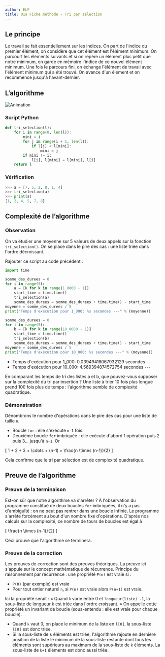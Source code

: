 ```yaml
---
author: ELP
title: 01a Fiche méthode - Tri par sélection
---
```


## Le principe

Le travail se fait essentiellement sur les indices.
On part de l'indice du premier élément, on considère que cet élément est l'élément minimum.
On parcourt les éléments suivants et si on repère un élément plus petit que notre minimum, on garde en mémoire l'indice de ce nouvel élément minimum.
Une fois le parcours fini, on échange l'élément de travail avec l'élément minimum qui a été trouvé.
On avance d'un élément et on recommence jusqu'à l'avant-dernier.

## L’algorithme

![Animation](animation.gif)

### Script Python

```python
def tri_selection(l):
    for i in range(0, len(l)):
        mini = i
        for j in range(i + 1, len(l)):
            if l[j] < l[mini]:
                mini = j
        if mini != i:
            l[i], l[mini] = l[mini], l[i]
    return l
```

### Vérification

```python
>>> a = [7, 5, 2, 8, 1, 4]
>>> tri_selection(a)
>>> print(a)
[1, 2, 4, 5, 7, 8]
```

## Complexité de l’algorithme

### Observation

On va étudier une moyenne sur 5 valeurs de deux appels sur la fonction `tri_selection()`. On se place dans le pire des cas : une liste triée dans l'ordre décroissant.

Rajouter ce script au code précédent :

```python
import time

somme_des_durees = 0
for i in range(5):
    a = [k for k in range(1_0000 - 1)]
    start_time = time.time()
    tri_selection(a)
    somme_des_durees = somme_des_durees + time.time() - start_time
moyenne = somme_des_durees / 5
print("Temps d'exécution pour 1_000: %s secondes ---" % (moyenne))

somme_des_durees = 0
for i in range(5):
    b = [k for k in range(10_0000 - 1)]
    start_time = time.time()
    tri_selection(b)
    somme_des_durees = somme_des_durees + time.time() - start_time
moyenne = somme_des_durees / 5
print("Temps d'exécution pour 10_000: %s secondes ---" % (moyenne))
```

- Temps d'exécution pour 1_000: 0.03949418067932129 secondes ---
- Temps d'exécution pour 10_000: 4.569394874572754 secondes ---

En comparant les temps de tri des listes a et b, que pouvez-vous supposer sur la complexité du tri par insertion ?
Une liste à trier 10 fois plus longue prend 100 fois plus de temps : l'algorithme semble de complexité quadratique.

### Démonstration

Dénombrons le nombre d'opérations dans le pire des cas pour une liste de taille `n`.

- Boucle `for` : elle s'exécute `n-1` fois.
- Deuxième boucle `for` imbriquée : elle exécute d'abord 1 opération puis 2 puis 3... jusqu'à `n-1`. Or

\[ 1 + 2 + 3 + \cdots + (n-1) = \frac{n \times (n-1)}{2} \]

Cela confirme que le tri par sélection est de complexité quadratique.

## Preuve de l’algorithme

### Preuve de la terminaison

Est-on sûr que notre algorithme va s'arrêter ?
À l'observation du programme constitué de deux boucles `for` imbriquées, il n'y a pas d'ambiguïté : on ne peut pas rentrer dans une boucle infinie. Le programme s'arrête forcément au bout d'un nombre fixe d'opérations. D'après nos calculs sur la complexité, ce nombre de tours de boucles est égal à

\[ \frac{n \times (n-1)}{2} \]

Ceci prouve que l'algorithme se terminera.

### Preuve de la correction

Les preuves de correction sont des preuves théoriques. La preuve ici s'appuie sur le concept mathématique de récurrence. Principe du raisonnement par récurrence : une propriété `P(n)` est vraie si :

- `P(0)` (par exemple) est vraie
- Pour tout entier naturel `n`, si `P(n)` est vraie alors `P(n+1)` est vraie.

Ici la propriété serait : « Quand `k` varie entre 0 et `longueur(liste) -1`, la sous-liste de longueur `k` est triée dans l'ordre croissant. » On appelle cette propriété un invariant de boucle (sous-entendu : elle est vraie pour chaque boucle).

- Quand `k` vaut 0, on place le minimum de la liste en `l[0]`, la sous-liste `l[0]` est donc triée.
- Si la sous-liste de `k` éléments est triée, l'algorithme rajoute en dernière position de la liste le minimum de la sous-liste restante dont tous les éléments sont supérieurs au maximum de la sous-liste de `k` éléments. La sous-liste de `k+1` éléments est donc aussi triée.